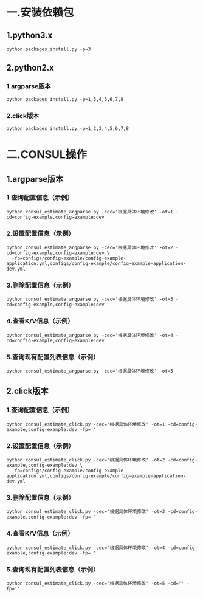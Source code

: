 # 一.安装依赖包

## 1.python3.x

```shell
python packages_install.py -p=3
```

## 2.python2.x

### 1.argparse版本

```shell
python packages_install.py -p=1,3,4,5,6,7,8
```



### 2.click版本

```shell
python packages_install.py -p=1,2,3,4,5,6,7,8
```

# 二.CONSUL操作

## 1.argparse版本

### 1.查询配置信息（示例）

```shell
python consul_estimate_argparse.py -cec='根据具体环境修改' -ot=1 -cd=config-example,config-example:dev
```



### 2.设置配置信息（示例）

```shell
python consul_estimate_argparse.py -cec='根据具体环境修改' -ot=2 -cd=config-example,config-example:dev \
  -fp=configs/config-example/config-example-application.yml,configs/config-example/config-example-application-dev.yml
```



### 3.删除配置信息（示例）

```shell
python consul_estimate_argparse.py -cec='根据具体环境修改' -ot=3 -cd=config-example,config-example:dev
```



### 4.查看K/V信息（示例）

```shell
python consul_estimate_argparse.py -cec='根据具体环境修改' -ot=4 -cd=config-example,config-example:dev
```



### 5.查询现有配置列表信息（示例）

```shell
python consul_estimate_argparse.py -cec='根据具体环境修改' -ot=5
```





## 2.click版本

### 1.查询配置信息（示例）

```shell
python consul_estimate_click.py -cec='根据具体环境修改' -ot=1 -cd=config-example,config-example:dev -fp=''

```



### 2.设置配置信息（示例）

```shell
python consul_estimate_click.py -cec='根据具体环境修改' -ot=2 -cd=config-example,config-example:dev \
  -fp=configs/config-example/config-example-application.yml,configs/config-example/config-example-application-dev.yml

```



### 3.删除配置信息（示例）

```shell
python consul_estimate_click.py -cec='根据具体环境修改' -ot=3 -cd=config-example,config-example:dev -fp=''

```



### 4.查看K/V信息（示例）

```shell
python consul_estimate_click.py -cec='根据具体环境修改' -ot=4 -cd=config-example,config-example:dev -fp=''

```



### 5.查询现有配置列表信息（示例）

```shell
python consul_estimate_click.py -cec='根据具体环境修改' -ot=5 -cd='' -fp=''

```






